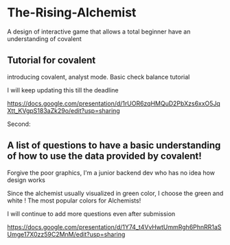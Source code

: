 # The-Rising-Alchemist
A design of interactive game that allows a total beginner have an understanding of covalent



<h2> Tutorial for covalent</h2>
introducing covalent, analyst mode. Basic check balance tutorial

I will keep updating this till the deadline

https://docs.google.com/presentation/d/1rUOR6zqHMQuD2PbXzs6xxO5JqXtt_KVgpS183aZk29o/edit?usp=sharing


Second:

<h2> A list of questions to have a basic understanding of how to use the data provided by covalent!</h2>

Forgive the poor graphics, I'm a junior backend dev who has no idea how design works

Since the alchemist usually visualized in green color, I choose the green and white ! The most popular colors for Alchemists!

I will continue to add more questions even after submission

https://docs.google.com/presentation/d/1Y74_t4VvHwtUmmRgh6PhnRR1aSUmge17X0zz59C2MnM/edit?usp=sharing
